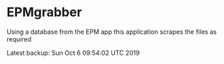 # EPMgrabber
Using a database from the EPM app this application scrapes the files as required


Latest backup: Sun Oct 6 09:54:02 UTC 2019
